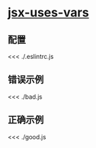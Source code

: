 # [jsx-uses-vars](https://github.com/jsx-eslint/eslint-plugin-react/blob/master/docs/rules/jsx-uses-vars.md)

## 配置

<<< ./.eslintrc.js

## 错误示例

<<< ./bad.js

## 正确示例

<<< ./good.js
